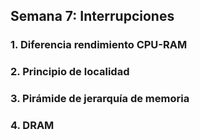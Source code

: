 ##  Semana 7: Interrupciones

### 1. Diferencia rendimiento CPU-RAM

### 2. Principio de localidad

### 3. Pirámide de jerarquía de memoria

### 4. DRAM